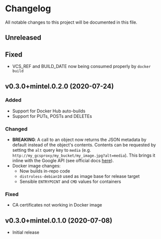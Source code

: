 # Changelog
All notable changes to this project will be documented in this file.

## Unreleased

## Fixed

* VCS_REF and BUILD_DATE now being consumed properly by `docker build` 

## v0.3.0+mintel.0.2.0 (2020-07-24)

### Added

* Support for Docker Hub auto-builds
* Support for PUTs, POSTs and DELETEs

### Changed

* **BREAKING**: A call to an object now returns the JSON metadata by default instead of the object's contents. Contents can be requested by setting the `alt` query key to `media` (e.g. `http://my_gcsproxy/my_bucket/my_image.jpg?alt=media`). This brings it inline with the Google API (see official docs [here](https://cloud.google.com/storage/docs/json_api/v1/objects/get)).
* Docker image changes:
  * Now builds in-repo code
  * `distroless-debian10` used as image base for release target
  * Sensible `ENTRYPOINT` and `CMD` values for containers

### Fixed

* CA certificates not working in Docker image

## v0.3.0+mintel.0.1.0 (2020-07-08)

- Initial release
